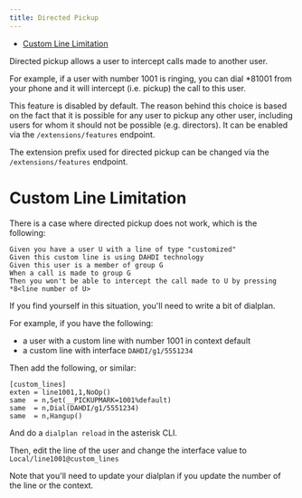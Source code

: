 ```yaml
---
title: Directed Pickup
---
```


-   [Custom Line Limitation](#custom-line-limitation)

Directed pickup allows a user to intercept calls made to another user.

For example, if a user with number 1001 is ringing, you can dial \*81001
from your phone and it will intercept (i.e. pickup) the call to this
user.

This feature is disabled by default. The reason behind this choice is
based on the fact that it is possible for any user to pickup any other
user, including users for whom it should not be possible (e.g.
directors). It can be enabled via the `/extensions/features` endpoint.

The extension prefix used for directed pickup can be changed via the
`/extensions/features` endpoint.

Custom Line Limitation
======================

There is a case where directed pickup does not work, which is the
following:

    Given you have a user U with a line of type "customized"
    Given this custom line is using DAHDI technology
    Given this user is a member of group G
    When a call is made to group G
    Then you won't be able to intercept the call made to U by pressing *8<line number of U>

If you find yourself in this situation, you\'ll need to write a bit of
dialplan.

For example, if you have the following:

-   a user with a custom line with number 1001 in context default
-   a custom line with interface `DAHDI/g1/5551234`

Then add the following, or similar:

    [custom_lines]
    exten = line1001,1,NoOp()
    same  = n,Set(__PICKUPMARK=1001%default)
    same  = n,Dial(DAHDI/g1/5551234)
    same  = n,Hangup()

And do a `dialplan reload` in the asterisk CLI.

Then, edit the line of the user and change the interface value to
`Local/line1001@custom_lines`

Note that you\'ll need to update your dialplan if you update the number
of the line or the context.
